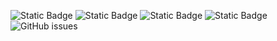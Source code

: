 ![Static Badge](https://img.shields.io/badge/blacklists-60-000000) ![Static Badge](https://img.shields.io/badge/blacklisted-2608291-cc0000) ![Static Badge](https://img.shields.io/badge/whitelisted-2244-00CC00) ![Static Badge](https://img.shields.io/badge/streaming_blacklist-28107-000000) ![GitHub issues](https://img.shields.io/github/issues/fabriziosalmi/blacklists)

